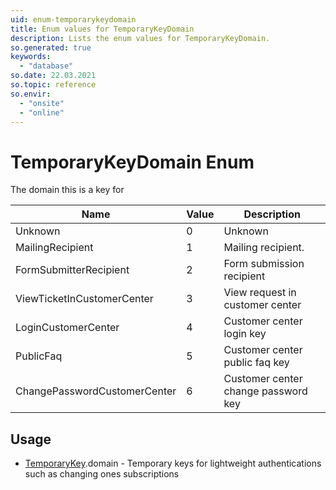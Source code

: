 ```yaml
---
uid: enum-temporarykeydomain
title: Enum values for TemporaryKeyDomain
description: Lists the enum values for TemporaryKeyDomain.
so.generated: true
keywords:
  - "database"
so.date: 22.03.2021
so.topic: reference
so.envir:
  - "onsite"
  - "online"
---
```


# TemporaryKeyDomain Enum

The domain this is a key for

| Name | Value | Description |
|------|-------|-------------|
|Unknown|0|Unknown|
|MailingRecipient|1|Mailing recipient.|
|FormSubmitterRecipient|2|Form submission recipient|
|ViewTicketInCustomerCenter|3|View request in customer center|
|LoginCustomerCenter|4|Customer center login key|
|PublicFaq|5|Customer center public faq key|
|ChangePasswordCustomerCenter|6|Customer center change password key|

## Usage

* [TemporaryKey](../temporarykey.md).domain - Temporary keys for lightweight authentications such as changing ones subscriptions

